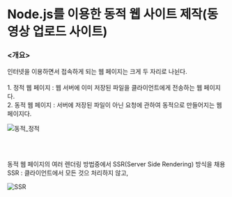 <h1>Node.js를 이용한 동적 웹 사이트 제작(동영상 업로드 사이트)</h1>

<h3><개요></개요></h3>
인터넷을 이용하면서 접속하게 되는 웹 페이지는 크게 두 자리로 나뉜다.
<br><br>
1. 정적 웹 페이지 : 웹 서버에 이미 저장된 파일을 클라이언트에게 전송하는 웹 페이지다.
<br>
2. 동적 웹 페이지 : 서버에 저장된 파일이 아닌 요청에 관하여 동적으로 만들어지는 웹 페이지다.

![동적_정적](https://github.com/hkw2304/VideoUploading/assets/111471255/36acecac-e81e-4a1f-ad38-8c791edf5667)

<br><br>

동적 웹 페이지의 여러 렌더링 방법중에서 SSR(Server Side Rendering) 방식을 채용
<br>
SSR : 클라이언트에서 모든 것으 처리하지 않고, 


![SSR](https://github.com/hkw2304/VideoUploading/assets/111471255/65e33e74-c13e-4cb0-8fc1-b661201b7b9f)




